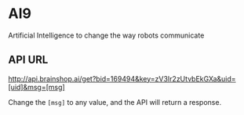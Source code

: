 # AI9
Artificial Intelligence to change the way robots communicate
## API URL
http://api.brainshop.ai/get?bid=169494&key=zV3Ir2zUtvbEkGXa&uid=[uid]&msg=[msg]

Change the `[msg]` to any value, and the API will return a response.
